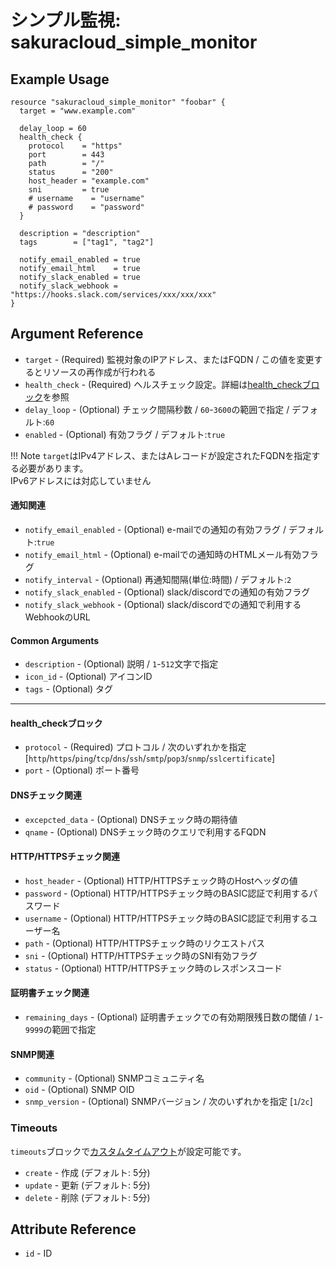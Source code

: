 # シンプル監視: sakuracloud_simple_monitor

## Example Usage

```hcl
resource "sakuracloud_simple_monitor" "foobar" {
  target = "www.example.com"

  delay_loop = 60
  health_check {
    protocol    = "https"
    port        = 443
    path        = "/"
    status      = "200"
    host_header = "example.com"
    sni         = true
    # username    = "username"
    # password    = "password"
  }

  description = "description"
  tags        = ["tag1", "tag2"]

  notify_email_enabled = true
  notify_email_html    = true
  notify_slack_enabled = true
  notify_slack_webhook = "https://hooks.slack.com/services/xxx/xxx/xxx"
}
```

## Argument Reference

* `target` - (Required) 監視対象のIPアドレス、またはFQDN / この値を変更するとリソースの再作成が行われる
* `health_check` - (Required) ヘルスチェック設定。詳細は[health_checkブロック](#health_check)を参照
* `delay_loop` - (Optional) チェック間隔秒数 / `60`-`3600`の範囲で指定 / デフォルト:`60`
* `enabled` - (Optional) 有効フラグ / デフォルト:`true`

!!! Note
    `target`はIPv4アドレス、またはAレコードが設定されたFQDNを指定する必要があります。  
    IPv6アドレスには対応していません

#### 通知関連

* `notify_email_enabled` - (Optional) e-mailでの通知の有効フラグ / デフォルト:`true`
* `notify_email_html` - (Optional) e-mailでの通知時のHTMLメール有効フラグ
* `notify_interval` - (Optional) 再通知間隔(単位:時間) / デフォルト:`2`
* `notify_slack_enabled` - (Optional) slack/discordでの通知の有効フラグ
* `notify_slack_webhook` - (Optional) slack/discordでの通知で利用するWebhookのURL

#### Common Arguments

* `description` - (Optional) 説明 / `1`-`512`文字で指定
* `icon_id` - (Optional) アイコンID
* `tags` - (Optional) タグ

---

#### health_checkブロック

* `protocol` - (Required) プロトコル / 次のいずれかを指定 [`http`/`https`/`ping`/`tcp`/`dns`/`ssh`/`smtp`/`pop3`/`snmp`/`sslcertificate`]
* `port` - (Optional) ポート番号

#### DNSチェック関連

* `excepcted_data` - (Optional) DNSチェック時の期待値
* `qname` - (Optional) DNSチェック時のクエリで利用するFQDN

#### HTTP/HTTPSチェック関連

* `host_header` - (Optional) HTTP/HTTPSチェック時のHostヘッダの値
* `password` - (Optional) HTTP/HTTPSチェック時のBASIC認証で利用するパスワード
* `username` - (Optional) HTTP/HTTPSチェック時のBASIC認証で利用するユーザー名
* `path` - (Optional) HTTP/HTTPSチェック時のリクエストパス
* `sni` - (Optional) HTTP/HTTPSチェック時のSNI有効フラグ
* `status` - (Optional) HTTP/HTTPSチェック時のレスポンスコード

#### 証明書チェック関連

* `remaining_days` - (Optional) 証明書チェックでの有効期限残日数の閾値 / `1`-`9999`の範囲で指定

#### SNMP関連

* `community` - (Optional) SNMPコミュニティ名
* `oid` - (Optional) SNMP OID
* `snmp_version` - (Optional) SNMPバージョン / 次のいずれかを指定 [`1`/`2c`]

### Timeouts

`timeouts`ブロックで[カスタムタイムアウト](https://www.terraform.io/docs/configuration/resources.html#operation-timeouts)が設定可能です。  

* `create` - 作成 (デフォルト: 5分)
* `update` - 更新 (デフォルト: 5分)
* `delete` - 削除 (デフォルト: 5分)

## Attribute Reference

* `id` - ID


